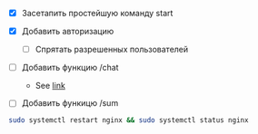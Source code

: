 - [x] Засетапить простейшую команду start
- [x] Добавить авторизацию
    - [ ] Спрятать разрешенных пользователей
- [ ] Добавить функцию /chat
    - See [link](https://pycoders.com/link/11037/urrlnpecgc)
- [ ] Добавить функицю /sum 


```bash
sudo systemctl restart nginx && sudo systemctl status nginx
```